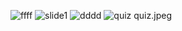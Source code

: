 ![ffff](https://user-images.githubusercontent.com/113228241/189471927-96ff7879-ebde-4b11-a1f6-991ea628b5cb.jpeg)
![slide1](https://user-images.githubusercontent.com/113228241/189471928-6f6cfa04-ee8e-4406-bde4-90236af11281.jpeg)
![dddd](https://user-images.githubusercontent.com/113228241/189471929-915477b5-abef-4eb9-b95a-0304309b491a.jpeg)
![quiz](https://user-images.githubusercontent.com/113228241/189471930-51e1d893-2fde-4374-8a1f-c961855641a3.jpeg)
quiz.jpeg
